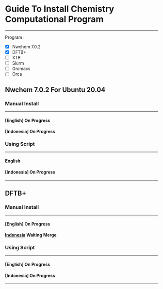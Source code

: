 # Guide To Install Chemistry Computational Program
----------------------
Program :
- [x] Nwchem 7.0.2
- [x] DFTB+
- [ ] XTB
- [ ] Slurm
- [ ] Gromacs
- [ ] Orca

## Nwchem 7.0.2 For Ubuntu 20.04
### Manual Install
----------------------
#### [English] On Progress
#### [Indonesia] On Progress
### Using Script
-----------------------
#### [English](https://github.com/Socky01/script_nwchem_7.0.2)
#### [Indonesia] On Progress
----------------------

## DFTB+
### Manual Install
----------------------
#### [English] On Progress
#### [Indonesia](https://github.com/ARN696/Instalasi_DFTB-) Waiting Merge
### Using Script
----------------------
#### [English] On Progress
#### [Indonesia] On Progress
----------------------
